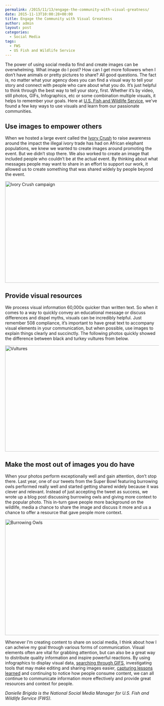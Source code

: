 ```yaml
---
permalink: /2015/11/13/engage-the-community-with-visual-greatness/
date: 2015-11-13T10:00:28+00:00
title: Engage the Community with Visual Greatness
author: admin
layout: post
categories:
  - Social Media
tags:
  - FWS
  - US Fish and Wildlife Service
---
```


The power of using social media to find and create images can be overwhelming. What image do I post? How can I get more followers when I don’t have animals or pretty pictures to share? All good questions. The fact is, no matter what your agency does you can find a visual way to tell your story and connect with people who care about what you do. It’s just helpful to think through the best way to tell your story, first. Whether it’s by video, still photos, GIFs, Infographics, etc or some combination multiple visuals, it helps to remember your goals. Here at [U.S. Fish and Wildlife Service](http://www.fws.gov/), we’ve found a few key ways to use visuals and learn from our passionate communities.

## Use images to empower others

When we hosted a large event called the [Ivory Crush](http://www.fws.gov/le/elephant-ivory-crush.html) to raise awareness around the impact the illegal ivory trade has had on African elephant populations, we knew we wanted to create images around promoting the event. But we didn’t stop there. We also worked to create an image that included people who couldn’t be at the actual event. By thinking about what messages people may want to share in an effort to support our work, it allowed us to create something that was shared widely by people beyond the event.

<img class="aligncenter size-full wp-image-326172" src="https://s3.amazonaws.com/sitesusa/wp-content/uploads/sites/212/2015/10/573-x-333-Visual-Greatness-FWS-Ivory-Crush.jpg" alt="Ivory Crush campaign" width="573" height="333" />

## Provide visual resources

We process visual information 60,000x quicker than written text. So when it comes to a way to quickly convey an educational message or discuss differences and dispel myths, visuals can be incredibly helpful. Just remember 508 compliance, it’s important to have great text to accompany visual elements in your communication, but when possible, use images to explain things clearly and succinctly. The following photos quickly showed the difference between black and turkey vultures from below.

<img class="aligncenter size-full wp-image-326162" src="https://s3.amazonaws.com/sitesusa/wp-content/uploads/sites/212/2015/10/600-x-348-Visual-Greatness-FWS-Vultures.jpg" alt="Vultures" width="600" height="348" />

## Make the most out of images you do have

When your photos perform exceptionally well and gain attention, don’t stop there. Last year, one of our tweets from the Super Bowl featuring burrowing owls performed really well and started getting shared widely because it was clever and relevant. Instead of just accepting the tweet as success, we wrote up a blog post discussing burrowing owls and giving more context to the popular photo. This in-turn gave people more background on the wildlife, media a chance to share the image and discuss it more and us a chance to offer a resource that gave people more context.

<img class="aligncenter size-full wp-image-326152" src="https://s3.amazonaws.com/sitesusa/wp-content/uploads/sites/212/2015/10/596-x-380-Visual-Greatness-FWS-Open-Spaces-Owls.jpg" alt="Burrowing Owls" width="596" height="380" />

Whenever I’m creating content to share on social media, I think about how I can acheive my goal through various forms of communication. Visual elements often are vital for grabbing attention, but can also be a great way to distribute quality information and inspire powerful reactions. By using infographics to display visual data, [searching through GIFS](http://giphy.com/), investigating tools that may make editing and sharing images easier, [capturing lessons learned](https://www.awesomescreenshot.com/) and continuing to notice how people consume content, we can all continue to communicate information more effectively and provide great resources and context for people.

_Danielle Brigida is the National Social Media Manager for U.S. Fish and Wildlife Service (FWS)._